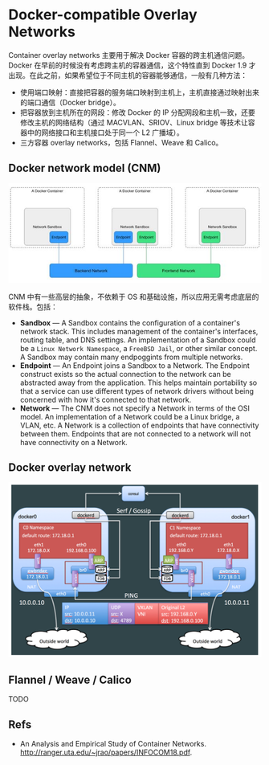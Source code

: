 # Docker-compatible Overlay Networks

Container overlay networks 主要用于解决 Docker 容器的跨主机通信问题。Docker 在早前的时候没有考虑跨主机的容器通信，这个特性直到 Docker 1.9 才出现。在此之前，如果希望位于不同主机的容器能够通信，一般有几种方法：

- 使用端口映射：直接把容器的服务端口映射到主机上，主机直接通过映射出来的端口通信（Docker bridge）。
- 把容器放到主机所在的网段：修改 Docker 的 IP 分配网段和主机一致，还要修改主机的网络结构（通过 MACVLAN、SRIOV、Linux bridge 等技术让容器中的网络接口和主机接口处于同一个 L2 广播域）。
- 三方容器 overlay networks，包括 Flannel、Weave 和 Calico。

## Docker network model (CNM)

![img](assets/cnm-model.jpg)

CNM 中有一些高层的抽象，不依赖于 OS 和基础设施，所以应用无需考虑底层的软件栈。包括：

- **Sandbox** — A Sandbox contains the configuration of a container's network stack. This includes management of the container's interfaces, routing table, and DNS settings. An implementation of a Sandbox could be a `Linux Network Namespace`, a `FreeBSD Jail`, or other similar concept. A Sandbox may contain many endpoggints from multiple networks.
- **Endpoint** — An Endpoint joins a Sandbox to a Network. The Endpoint construct exists so the actual connection to the network can be abstracted away from the application. This helps maintain portability so that a service can use different types of network drivers without being concerned with how it's connected to that network.
- **Network** — The CNM does not specify a Network in terms of the OSI model. An implementation of a Network could be a Linux bridge, a VLAN, etc. A Network is a collection of endpoints that have connectivity between them. Endpoints that are not connected to a network will not have connectivity on a Network.

## Docker overlay network

![1555940372043](assets/1555940372043.png)

## Flannel / Weave / Calico

TODO

## Refs

- An Analysis and Empirical Study of Container Networks. http://ranger.uta.edu/~jrao/papers/INFOCOM18.pdf.